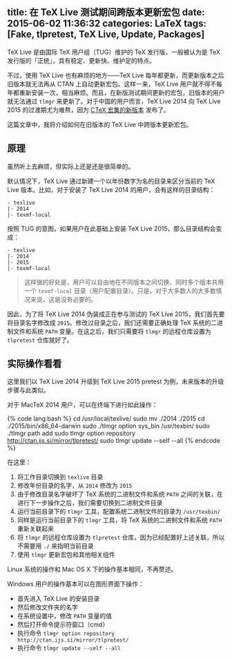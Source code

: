 title: 在 TeX Live 测试期间跨版本更新宏包
date: 2015-06-02 11:36:32
categories: LaTeX
tags: [Fake, tlpretest, TeX Live, Update, Packages]
---

TeX Live 是由国际 TeX 用户组（TUG）维护的 TeX 发行版，一般被认为是 TeX 发行版的「正统」，具有稳定、更新快、维护足的特点。

不过，使用 TeX Live 也有麻烦的地方——TeX Live 每年都更新，而更新版本之后旧版本就无法再从 CTAN 上自动更新宏包。这样一来，TeX Live 用户就不得不每年都重新安装一次，相当麻烦。而且，在新版测试期间更新的宏包，旧版本的用户就无法通过 `tlmgr` 来更新了。对于中国的用户而言，TeX Live 2014 向 TeX Live 2015 的过渡期尤为难熬，因为 [CTeX 宏集的新版本][new-CTeX-collection] 发布了。

这篇文章中，我将介绍如何在旧版本的 TeX Live 中跨版本更新宏包。

<!-- more -->

## 原理

虽然听上去麻烦，但实际上还是还是很简单的。

默认情况下，TeX Live 通过新建一个以年份数字为名的目录来区分当前的 TeX Live 版本。比如，对于安装了 TeX Live 2014 的用户，会有这样的目录结构：

    - texlive
    |- 2014
    |- texmf-local

按照 TUG 的意图，如果用户在此基础上安装 TeX Live 2015，那么目录结构会变成：

    - texlive
    |- 2014
    |- 2015
    |- texmf-local

> 这样做的好处是，用户可以自由地在不同版本之间切换，同时多个版本共用一个 `texmf-local` 目录（用户配置目录）。只是，对于大多数人的大多数情况来说，这是没有必要的。

因此，为了将 TeX Live 2014 伪装成正在参与测试的 TeX Live 2015，我们首先要将目录名字修改成 `2015`。修改过目录之后，我们还需要正确处理 TeX 系统的二进制文件和系统 `PATH` 变量。在这之后，我们只需要将 `tlmgr` 的远程仓库设置为 `tlpretest` 仓库就好了。

## 实际操作看看

这里我们以 TeX Live 2014 升级到 TeX Live 2015 pretest 为例，未来版本的升级步骤与此类似。

对于 MacTeX 2014 用户，可以在终端下进行如此操作：

{% code lang:bash %}
cd /usr/local/texlive/
sudo mv ./2014 ./2015
cd ./2015/bin/x86_64-darwin
sudo ./tlmgr option sys_bin /usr/texbin/
sudo ./tlmgr path add
sudo tlmgr option repository http://ctan.ijs.si/mirror/tlpretest/
sudo tlmgr update --self --all
{% endcode %}

在这里：

1. 将工作目录切换到 `texlive` 目录
2. 修改年份目录的名字，从 `2014` 修改为 `2015`
3. 由于修改目录名字破坏了 TeX 系统的二进制文件和系统 `PATH` 之间的关联，在进行下一步操作之后，我们需要切换到二进制文件目录
4. 运行当前目录下的 `tlmgr` 工具，配置系统二进制文件的目录为 `/usr/texbin/`
5. 同样是运行当前目录下的 `tlmgr` 工具，将 TeX 系统的二进制文件和系统 `PATH` 重新关联起来
6. 将 `tlmgr` 的远程仓库设置为 `tlpretest` 仓库，因为已经配置好上述关联，所以不需要用 `./` 来指明当前目录
7. 使用 `tlmgr` 更新宏包和其他相关组件

Linux 系统的操作和 Mac OS X 下的操作基本相同，不再赘述。

Windows 用户的操作基本可以在图形界面下操作：

* 首先进入 TeX Live 的安装目录
* 然后修改文件夹的名字
* 在系统设置中，修改 `PATH` 变量的值
* 然后打开命令提示符窗口（cmd）
* 执行命令 `tlmgr option repository http://ctan.ijs.si/mirror/tlpretest/`
* 执行命令 `tlmgr update --self --all`







[new-CTeX-collection]: {{site.url}}/2015/05/16/ctex-20-released/
